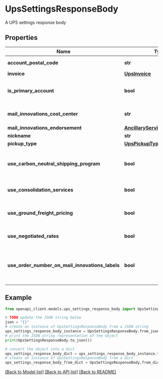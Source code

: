 # UpsSettingsResponseBody

A UPS settings response body

## Properties

Name | Type | Description | Notes
------------ | ------------- | ------------- | -------------
**account_postal_code** | **str** | account postal code | [optional] 
**invoice** | [**UpsInvoice**](UpsInvoice.md) | The invoice | [optional] 
**is_primary_account** | **bool** | Indicates if this is the primary UPS account | [optional] 
**mail_innovations_cost_center** | **str** | mail innovations cost center | [optional] 
**mail_innovations_endorsement** | [**AncillaryServiceEndorsement**](AncillaryServiceEndorsement.md) |  | [optional] 
**nickname** | **str** | nickname | [optional] 
**pickup_type** | [**UpsPickupType**](UpsPickupType.md) |  | [optional] 
**use_carbon_neutral_shipping_program** | **bool** | The use carbon neutral shipping program | [optional] 
**use_consolidation_services** | **bool** | The use consolidation services | [optional] 
**use_ground_freight_pricing** | **bool** | The use ground freight pricing | [optional] 
**use_negotiated_rates** | **bool** | The use negotiated rates | [optional] 
**use_order_number_on_mail_innovations_labels** | **bool** | The use order number on mail innovations labels | [optional] 

## Example

```python
from openapi_client.models.ups_settings_response_body import UpsSettingsResponseBody

# TODO update the JSON string below
json = "{}"
# create an instance of UpsSettingsResponseBody from a JSON string
ups_settings_response_body_instance = UpsSettingsResponseBody.from_json(json)
# print the JSON string representation of the object
print(UpsSettingsResponseBody.to_json())

# convert the object into a dict
ups_settings_response_body_dict = ups_settings_response_body_instance.to_dict()
# create an instance of UpsSettingsResponseBody from a dict
ups_settings_response_body_from_dict = UpsSettingsResponseBody.from_dict(ups_settings_response_body_dict)
```
[[Back to Model list]](../README.md#documentation-for-models) [[Back to API list]](../README.md#documentation-for-api-endpoints) [[Back to README]](../README.md)


